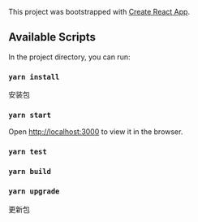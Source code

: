 This project was bootstrapped with [Create React App](https://github.com/facebook/create-react-app).

## Available Scripts

In the project directory, you can run:
### `yarn install`
安装包
### `yarn start`

Open [http://localhost:3000](http://localhost:3000) to view it in the browser.

### `yarn test`

### `yarn build`

### `yarn upgrade` 
更新包
